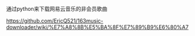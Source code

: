 通过python来下载网易云音乐的非会员歌曲

https://github.com/EricQ521/163music-downloader/wiki/%E7%A8%8B%E5%BA%8F%E7%89%B9%E6%80%A7
